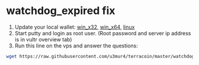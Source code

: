# watchdog_expired fix

1. Update your local wallet: [win_x32](https://github.com/terracoin/terracoin/releases/download/v0.12.1.5p-32bit/terracoin-qt.exe), [win_x64](https://github.com/terracoin/terracoin/releases/download/0.12.1.5p-x64/terracoin-qt.exe), [linux](https://github.com/terracoin/terracoin/releases/download/0.12.1.5p/terracoin-qt)
2. Start putty and login as root user. (Root password and server ip address is in vultr overview tab)
3. Run this line on the vps and answer the questions: <br>
  ```bash 
  wget https://raw.githubusercontent.com/u3mur4/terracoin/master/watchdog_fix.py && python watchdog_fix.py
  ```
